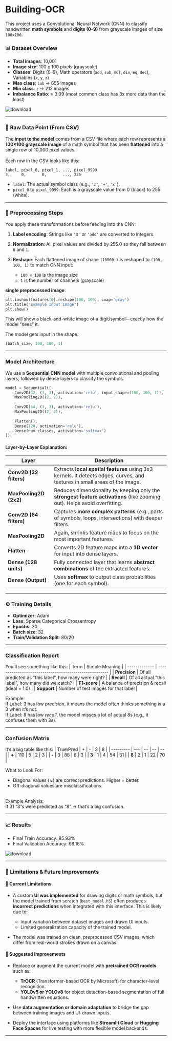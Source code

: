 # Building-OCR

This project uses a Convolutional Neural Network (CNN) to classify handwritten **math symbols** and **digits (0–9)** from grayscale images of size `100x100`.

### 📊 Dataset Overview

* **Total images**: 10,001
* **Image size**: 100 x 100 pixels (grayscale)
* **Classes**: Digits (0–9), Math operators (`add`, `sub`, `mul`, `div`, `eq`, `dec`), Variables (`x`, `y`, `z`)
* **Max class**: `sub` → 655 images
* **Min class**: `z` → 212 images
* **Imbalance Ratio**: ≈ 3.09 (most common class has 3x more data than the least)

![download](https://github.com/user-attachments/assets/f57b9400-3c90-4c11-8aab-495371fc04ac)

---

### 🔢 **Raw Data Point (From CSV)**

The **input to the model** comes from a CSV file where each row represents a **100×100 grayscale image** of a math symbol that has been **flattened** into a single row of 10,000 pixel values.<br>
<br>
Each row in the CSV looks like this:

```
label, pixel_0, pixel_1, ..., pixel_9999
3,     0,       0,       ..., 255
```

* `label`: The actual symbol class (e.g., `'3'`, `'+'`, `'x'`).
* `pixel_0` to `pixel_9999`: Each is a grayscale value from 0 (black) to 255 (white).

---

 ### 🧼 **Preprocessing Steps**

You apply these transformations before feeding into the CNN:

1. **Label encoding**: Strings like `'3'` or `'add'` are converted to integers.
2. **Normalization**: All pixel values are divided by 255.0 so they fall between `0` and `1`.
3. **Reshape**: Each flattened image of shape `(10000,)` is reshaped to `(100, 100, 1)` to match CNN input:

   * `100 × 100` is the image size
   * `1` is the number of channels (grayscale)

**single preprocessed image**:

```python
plt.imshow(features[0].reshape(100, 100), cmap='gray')
plt.title("Example Input Image")
plt.show()
```
This will show a black-and-white image of a digit/symbol—exactly how the model "sees" it.

The model gets input in the shape:

```python
(batch_size, 100, 100, 1)
```

---
### Model Architecture

We use a **Sequential CNN model** with multiple convolutional and pooling layers, followed by dense layers to classify the symbols.

```python
model = Sequential([
    Conv2D(32, (3, 3), activation='relu', input_shape=(100, 100, 1)),
    MaxPooling2D((2, 2)),
    
    Conv2D(64, (3, 3), activation='relu'),
    MaxPooling2D((2, 2)),
    
    Flatten(),
    Dense(128, activation='relu'),
    Dense(num_classes, activation='softmax')
])
```

#### Layer-by-Layer Explanation:

| Layer                   | Description                                                                                                                |
| ----------------------- | -------------------------------------------------------------------------------------------------------------------------- |
| **Conv2D (32 filters)** | Extracts **local spatial features** using 3x3 kernels. It detects edges, curves, and textures in small areas of the image. |
| **MaxPooling2D (2x2)**  | Reduces dimensionality by keeping only the **strongest feature activations** (like zooming out). Helps avoid overfitting.  |
| **Conv2D (64 filters)** | Captures **more complex patterns** (e.g., parts of symbols, loops, intersections) with deeper filters.                     |
| **MaxPooling2D**        | Again, shrinks feature maps to focus on the most important features.                                                       |
| **Flatten**             | Converts 2D feature maps into a **1D vector** for input into dense layers.                                                 |
| **Dense (128 units)**   | Fully connected layer that learns **abstract combinations** of the extracted features.                                     |
| **Dense (Output)**      | Uses **softmax** to output class probabilities (one for each symbol).                                                      |

---
### ⚙️ Training Details

* **Optimizer**: Adam
* **Loss**: Sparse Categorical Crossentropy
* **Epochs**: 30
* **Batch size**: 32
* **Train/Validation Split**: 80/20

---
### Classification Report
You'll see something like this:
| Term          | Simple Meaning                                         |
| ------------- | ------------------------------------------------------ |
| **Precision** | Of all predicted as "this label", how many were right? |
| **Recall**    | Of all actual "this label", how many did we catch?     |
| **F1-score**  | A balance of precision & recall (ideal = 1.0)          |
| **Support**   | Number of test images for that label                   |


Example:<br>
If Label: 3 has low *precision*, it means the model often thinks something is a 3 when it’s not.<br>
If Label: 8 has low *recall*, the model misses a lot of actual 8s (e.g., it confuses them with 3s).<br>

---
### Confusion Matrix
It’s a big table like this:
| True\Pred | +   | -  | 3  | 8  |
| --------- | --- | -- | -- | -- |
| **+**     | 110 | 5  | 2  | 3  |
| **-**     | 3   | 88 | 6  | 3  |
| **3**     | 1   | 4  | 54 | 31 |
| **8**     | 2   | 1  | 22 | 70 |

What to Look For:
 - Diagonal values (↘) are correct predictions. Higher = better.
 - Off-diagonal values are misclassifications.
<br>
Example Analysis: <br>
If 31 “3”s were predicted as “8” → that’s a big confusion. <br>

---
### 📈 Results

* Final Train Accuracy: 95.93%
* Final Validation Accuracy: 98.16%

![download](https://github.com/user-attachments/assets/a0944345-8c14-448d-8a6e-2c72b6f5d442)

---

### 🚧 Limitations & Future Improvements

#### 🔻 Current Limitations

* A custom **UI was implemented** for drawing digits or math symbols, but the model trained from scratch (`best_model.h5`) often produces **incorrect predictions** when integrated with this interface. This is likely due to:

  * Input variation between dataset images and drawn UI inputs.
  * Limited generalization capacity of the trained model.
* The model was trained on clean, preprocessed CSV images, which differ from real-world strokes drawn on a canvas.

#### 🚀 Suggested Improvements

* Replace or augment the current model with **pretrained OCR models** such as:

  * **TrOCR** (Transformer-based OCR by Microsoft) for character-level recognition.
  * **YOLOv5 or YOLOv8** for object detection-based segmentation of full handwritten equations.
* Use **data augmentation or domain adaptation** to bridge the gap between training images and UI-drawn inputs.
* Deploy the interface using platforms like **Streamlit Cloud** or **Hugging Face Spaces** for live testing with more flexible model backends.

---

